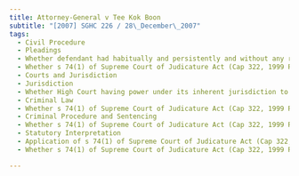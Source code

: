 ```yaml
---
title: Attorney-General v Tee Kok Boon 
subtitle: "[2007] SGHC 226 / 28\_December\_2007"
tags:
  - Civil Procedure
  - Pleadings
  - Whether defendant had habitually and persistently and without any reasonable ground instituted vexatious legal proceedings
  - Whether s 74(1) of Supreme Court of Judicature Act (Cap 322, 1999 Rev Ed) applying to proceedings in Court of Appeal and interlocutory proceedings
  - Courts and Jurisdiction
  - Jurisdiction
  - Whether High Court having power under its inherent jurisdiction to make restraining order against vexatious litigants
  - Criminal Law
  - Whether s 74(1) of Supreme Court of Judicature Act (Cap 322, 1999 Rev Ed) applying to criminal proceedings
  - Criminal Procedure and Sentencing
  - Whether s 74(1) of Supreme Court of Judicature Act (Cap 322, 1999 Rev Ed) applying to criminal proceedings
  - Statutory Interpretation
  - Application of s 74(1) of Supreme Court of Judicature Act (Cap 322, 1999 Rev Ed)
  - Whether s 74(1) of Supreme Court of Judicature Act (Cap 322, 1999 Rev Ed) applying to criminal proceedings

---
```


